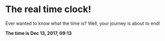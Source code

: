 # The real time clock!

Ever wanted to know what the time is? Well, your journey is about to end!

**The time is Dec 13, 2017, 09:13**
